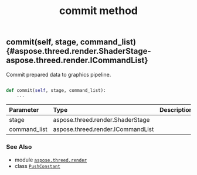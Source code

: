 ﻿---
title: commit method
second_title: Aspose.3D for Python via .NET API References
description: 
type: docs
weight: 20
url: /python-net/aspose.threed.render/pushconstant/commit/
is_root: false
---

## commit(self, stage, command_list) {#aspose.threed.render.ShaderStage-aspose.threed.render.ICommandList}

Commit prepared data to graphics pipeline.



```python

def commit(self, stage, command_list):
    ...
```


| Parameter | Type | Description |
| :- | :- | :- |
| stage | aspose.threed.render.ShaderStage |  |
| command_list | aspose.threed.render.ICommandList |  |



### See Also
* module [`aspose.threed.render`](../../)
* class [`PushConstant`](/3d/python-net/aspose.threed.render/pushconstant)
